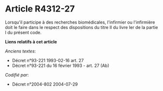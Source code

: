 # Article R4312-27

Lorsqu'il participe à des recherches biomédicales, l'infirmier ou l'infirmière doit le faire dans le respect des dispositions
du titre II du livre Ier de la partie I du présent code.

**Liens relatifs à cet article**

_Anciens textes_:

  - Décret n°93-221 1993-02-16 art. 27
  - Décret n°93-221 du 16 février 1993 - art. 27 (Ab)

_Codifié par_:

  - Décret n°2004-802 2004-07-29
